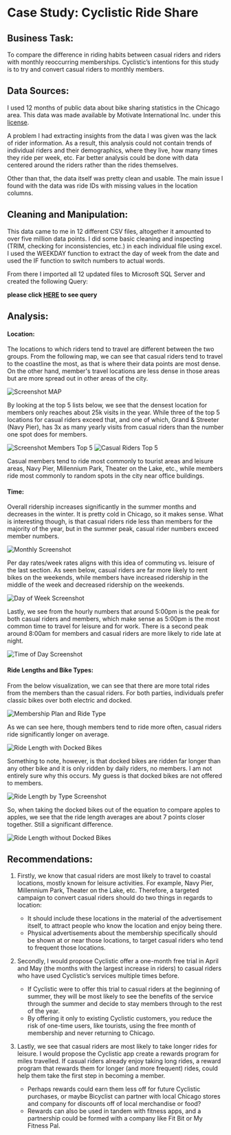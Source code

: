 # Case Study: Cyclistic Ride Share

## Business Task:
	
  To compare the difference in riding habits between casual riders and riders with monthly reoccurring memberships. Cyclistic’s intentions for this study is to try and convert casual riders to monthly members.

## Data Sources:
	
  I used 12 months of public data about bike sharing statistics in the Chicago area. This data was made available by Motivate International Inc. under this [license](https://ride.divvybikes.com/data-license-agreement).
  
 A problem I had extracting insights from the data I was given was the lack of rider information. As a result, this analysis could not contain trends of individual riders and their demographics, where they live, how many times they ride per week, etc. Far better analysis could be done with data centered around the riders rather than the rides themselves.
 
 Other than that, the data itself was pretty clean and usable. The main issue I found with the data was ride IDs with missing values in the location columns.

## Cleaning and Manipulation:
	
  This data came to me in 12 different CSV files, altogether it amounted to over five million data points. I did some basic cleaning and inspecting (TRIM, checking for inconsistencies, etc.) in each individual file using excel. I used the WEEKDAY function to extract the day of week from the date and used the IF function to switch numbers to actual words.
	
  From there I imported all 12 updated files to Microsoft SQL Server and created the following Query:
  
  **please click [HERE](https://github.com/jordan-elliott21/Cyclistic-Case-Study/blob/main/Fullyear_cleaned_tripquery.sql) to see query**
  
  ## Analysis:
	
  #### Location:
	 
  The locations to which riders tend to travel are different between the two groups. From the following map, we can see that casual riders tend to travel to the coastline the most, as that is where their data points are most dense. On the other hand, member's travel locations are less dense in those areas but are more spread out in other areas of the city.
  
  ![Screenshot MAP](https://user-images.githubusercontent.com/99245093/152954776-9fe0023c-8275-491c-a910-77dec63d276a.png)
  
  By looking at the top 5 lists below, we see that the densest location for members only reaches about 25k visits in the year. While three of the top 5 locations for casual riders exceed that, and one of which, Grand & Streeter (Navy Pier), has 3x as many yearly visits from casual riders than the number one spot does for members.
	
![Screenshot Members Top 5](https://user-images.githubusercontent.com/99245093/152964566-b736c3df-c5f7-4428-8b7e-e14751ff0da7.png)
![Casual Riders Top 5](https://user-images.githubusercontent.com/99245093/152964582-6a95c79e-98fe-46a3-902b-83db02889563.png)

  Casual members tend to ride most commonly to tourist areas and leisure areas, Navy Pier, Millennium Park, Theater on the Lake, etc., while members ride most commonly to random spots in the city near office buildings.
	
  #### Time:
	
  Overall ridership increases significantly in the summer months and decreases in the winter. It is pretty cold in Chicago, so it makes sense. What is interesting though, is that casual riders ride less than members for the majority of the year, but in the summer peak, casual rider numbers exceed member numbers.
  
![Monthly Screenshot](https://user-images.githubusercontent.com/99245093/152966373-3fffb32f-248d-435e-b53f-040c0b57883f.png)
  
Per day rates/week rates aligns with this idea of commuting vs. leisure of the last section. As seen below, casual riders are far more likely to rent bikes on the weekends, while members have increased ridership in the middle of the week and decreased ridership on the weekends.

![Day of Week Screenshot](https://user-images.githubusercontent.com/99245093/152967882-dad15b7e-fddd-47cf-8c39-09442e068657.png)

Lastly, we see from the hourly numbers that around 5:00pm is the peak for both casual riders and members, which make sense as 5:00pm is the most common time to travel for leisure and for work. There is a second peak around 8:00am for members and casual riders are more likely to ride late at night.

![Time of Day Screenshot](https://user-images.githubusercontent.com/99245093/152967947-87789db1-3bae-49bd-b851-3fdab4670ee7.png)

#### Ride Lengths and Bike Types:
	
  From the below visualization, we can see that there are more total rides from the members than the casual riders. For both parties, individuals prefer classic bikes over both electric and docked.
  
  ![Membership Plan and Ride Type](https://user-images.githubusercontent.com/99245093/152970029-e5e2a360-f232-4141-b2e7-05b232094b2b.png)
  
  As we can see here, though members tend to ride more often, casual riders ride significantly longer on average. 
  
  ![Ride Length with Docked Bikes](https://user-images.githubusercontent.com/99245093/152970117-d56e59fe-c580-4378-96a3-0e146ab93b02.png)
  
  Something to note, however, is that docked bikes are ridden far longer than any other bike and it is only ridden by daily riders, no members.  I am not entirely sure why this occurs. My guess is that docked bikes are not offered to members.
  
  ![Ride Length by Type Screenshot](https://user-images.githubusercontent.com/99245093/152970097-20b7324f-59e2-491c-9493-279b618384f3.png)
  
  So, when taking the docked bikes out of the equation to compare apples to apples, we see that the ride length averages are about 7 points closer together. Still a significant difference.
  
  ![Ride Length without Docked Bikes](https://user-images.githubusercontent.com/99245093/152970142-042f750a-bd74-4613-a360-ca12c05b7447.png)

## Recommendations:
1.	Firstly, we know that casual riders are most likely to travel to coastal locations, mostly known for leisure activities. For example, Navy Pier, Millennium Park, Theater on the Lake, etc. Therefore, a targeted campaign to convert casual riders should do two things in regards to location: 
     - It should include these locations in the material of the advertisement itself, to attract people who know the location and enjoy being there. 
     - Physical advertisements about the membership specifically should be shown at or near those locations, to target casual riders who tend to frequent those locations.

2.	Secondly, I would propose Cyclistic offer a one-month free trial in April and May (the months with the largest increase in riders) to casual riders who have used Cyclistic’s services multiple times before. 
    - If Cyclistic were to offer this trial to casual riders at the beginning of summer, they will be most likely to see the benefits of the service through the summer and decide to stay members through to the rest of the year. 
    - By offering it only to existing Cyclistic customers, you reduce the risk of one-time users, like tourists, using the free month of membership and never returning to Chicago.

3.	Lastly, we see that casual riders are most likely to take longer rides for leisure. I would propose the Cyclistic app create a rewards program for miles travelled. If casual riders already enjoy taking long rides, a reward program that rewards them for longer (and more frequent) rides, could help them take the first step in becoming a member.
    - Perhaps rewards could earn them less off for future Cyclistic purchases, or maybe Bicyclist can partner with local Chicago stores and company for discounts off of local merchandise or food?
    - Rewards can also be used in tandem with fitness apps, and a partnership could be formed with a company like Fit Bit or My Fitness Pal.
